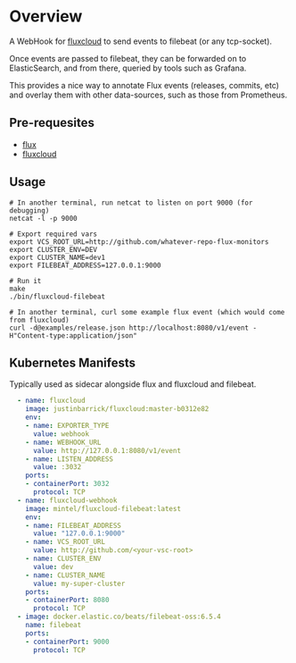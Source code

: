 # Overview

A WebHook for [fluxcloud](https://github.com/justinbarrick/fluxcloud) to send events to filebeat (or any tcp-socket).

Once events are passed to filebeat, they can be forwarded on to ElasticSearch, and from there, queried by tools such as Grafana.

This provides a nice way to annotate Flux events (releases, commits, etc) and overlay them with other data-sources, such as those from Prometheus.

## Pre-requesites

- [flux](https://github.com/fluxcd/flux)
- [fluxcloud](https://github.com/justinbarrick/fluxcloud)

## Usage

```
# In another terminal, run netcat to listen on port 9000 (for debugging)
netcat -l -p 9000
```

```
# Export required vars
export VCS_ROOT_URL=http://github.com/whatever-repo-flux-monitors
export CLUSTER_ENV=DEV
export CLUSTER_NAME=dev1
export FILEBEAT_ADDRESS=127.0.0.1:9000
```

```
# Run it
make
./bin/fluxcloud-filebeat
```

```
# In another terminal, curl some example flux event (which would come from fluxcloud)
curl -d@examples/release.json http://localhost:8080/v1/event -H"Content-type:application/json"
```

## Kubernetes Manifests

Typically used as sidecar alongside flux and fluxcloud and filebeat.

```yaml
  - name: fluxcloud
    image: justinbarrick/fluxcloud:master-b0312e82
    env:
    - name: EXPORTER_TYPE
      value: webhook
    - name: WEBHOOK_URL
      value: http://127.0.0.1:8080/v1/event
    - name: LISTEN_ADDRESS
      value: :3032
    ports:
    - containerPort: 3032
      protocol: TCP
  - name: fluxcloud-webhook
    image: mintel/fluxcloud-filebeat:latest
    env:
    - name: FILEBEAT_ADDRESS
      value: "127.0.0.1:9000"
    - name: VCS_ROOT_URL
      value: http://github.com/<your-vsc-root>
    - name: CLUSTER_ENV
      value: dev
    - name: CLUSTER_NAME
      value: my-super-cluster
    ports:
    - containerPort: 8080
      protocol: TCP
  - image: docker.elastic.co/beats/filebeat-oss:6.5.4
    name: filebeat
    ports:
    - containerPort: 9000
      protocol: TCP
```
